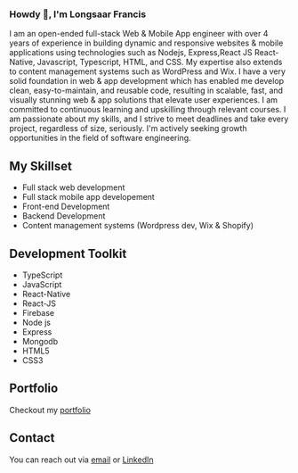 ### Howdy 👋, I'm  Longsaar Francis

<!--
**jahrulezfrancis/jahrulezfrancis** is a ✨ _special_ ✨ repository because its `README.md` (this file) appears on your GitHub profile.

Here are some ideas to get you started:




- 🔭 I’m currently working on ...
- 🌱 I’m currently learning ...
- 👯 I’m looking to collaborate on ...
- 🤔 I’m looking for help with...
- 💬 Ask me about ...
- 📫 How to reach me: ...
- 😄 Pronouns: ...
- ⚡ Fun fact:...
-->

I am an open-ended full-stack Web & Mobile App engineer with over 4 years of experience in building dynamic and responsive websites & mobile applications using technologies such as Nodejs, Express,React JS React-Native, Javascript, Typescript, HTML, and CSS. My expertise also extends to content management systems such as WordPress and Wix. I have a very solid foundation in web & app development which has enabled me develop clean, easy-to-maintain, and reusable code, resulting in scalable, fast, and visually stunning web & app solutions that elevate user experiences. I am committed to continuous learning and upskilling through relevant courses.  I am passionate about my skills, and I strive to meet deadlines and take every project, regardless of size, seriously. I'm actively seeking growth opportunities in the field of software engineering.

## My Skillset

- Full stack web development
- Full stack mobile app developement
- Front-end Development
- Backend Development
- Content management systems (Wordpress dev, Wix & Shopify)

## Development Toolkit
- TypeScript
- JavaScript
- React-Native
- React-JS
- Firebase
- Node js
- Express
- Mongodb
- HTML5
- CSS3

## Portfolio
Checkout my [portfolio](https://longsaarfrancis.netlify.app/)

<!--Here are some of the projects I have worked on:

- Project 1: [Online Clothing store](https://incomparable-llama-1cc35b.netlify.app/)
<!-- - Project 2: [Project name](https://project-url.com)
- Project 3: [Project name](https://project-url.com) -->


## Contact

You can reach out via [email](mailto:longsaarmuknaan@gmail.com) or [LinkedIn](https://www.linkedin.com/in/francis-longsaar-1443b91b3/)


